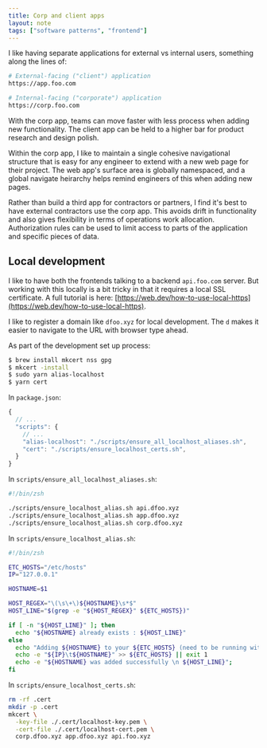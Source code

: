 ```yaml
---
title: Corp and client apps
layout: note
tags: ["software patterns", "frontend"]
---
```


I like having separate applications for external vs internal users, something along the lines of:

```sh
# External-facing ("client") application
https://app.foo.com

# Internal-facing ("corporate") application
https://corp.foo.com
```

With the corp app, teams can move faster with less process when adding new functionality. The client app can be held to a higher bar for product research and design polish.

Within the corp app, I like to maintain a single cohesive navigational structure that is easy for any engineer to extend with a new web page for their project. The web app's surface area is globally namespaced, and a global navigate heirarchy helps remind engineers of this when adding new pages.

Rather than build a third app for contractors or partners, I find it's best to have external contractors use the corp app. This avoids drift in functionality and also gives flexibility in terms of operations work allocation. Authorization rules can be used to limit access to parts of the application and specific pieces of data.

## Local development

I like to have both the frontends talking to a backend `api.foo.com` server. But working with this locally is a bit tricky in that it requires a local SSL certificate. A full tutorial is here: [https://web.dev/how-to-use-local-https](https://web.dev/how-to-use-local-https).

I like to register a domain like `dfoo.xyz` for local development. The `d` makes it easier to navigate to the URL with browser type ahead.

As part of the development set up process:

```sh
$ brew install mkcert nss gpg
$ mkcert -install
$ sudo yarn alias-localhost
$ yarn cert
```

In `package.json`:

```js
{
  // ...
  "scripts": {
    // ...
    "alias-localhost": "./scripts/ensure_all_localhost_aliases.sh",
    "cert": "./scripts/ensure_localhost_certs.sh",
  }
}
```

In `scripts/ensure_all_localhost_aliases.sh`:

```sh
#!/bin/zsh

./scripts/ensure_localhost_alias.sh api.dfoo.xyz
./scripts/ensure_localhost_alias.sh app.dfoo.xyz
./scripts/ensure_localhost_alias.sh corp.dfoo.xyz
```

In `scripts/ensure_localhost_alias.sh`:

```sh
#!/bin/zsh

ETC_HOSTS="/etc/hosts"
IP="127.0.0.1"

HOSTNAME=$1

HOST_REGEX="\(\s\+\)${HOSTNAME}\s*$"
HOST_LINE="$(grep -e "${HOST_REGEX}" ${ETC_HOSTS})"

if [ -n "${HOST_LINE}" ]; then
  echo "${HOSTNAME} already exists : ${HOST_LINE}"
else
  echo "Adding ${HOSTNAME} to your ${ETC_HOSTS} (need to be running with sudo)";
  echo -e "${IP}\t${HOSTNAME}" >> ${ETC_HOSTS} || exit 1
  echo -e "${HOSTNAME} was added successfully \n ${HOST_LINE}";
fi
```

In `scripts/ensure_localhost_certs.sh`:

```sh
rm -rf .cert
mkdir -p .cert
mkcert \
  -key-file ./.cert/localhost-key.pem \
  -cert-file ./.cert/localhost-cert.pem \
  corp.dfoo.xyz app.dfoo.xyz api.foo.xyz
```
